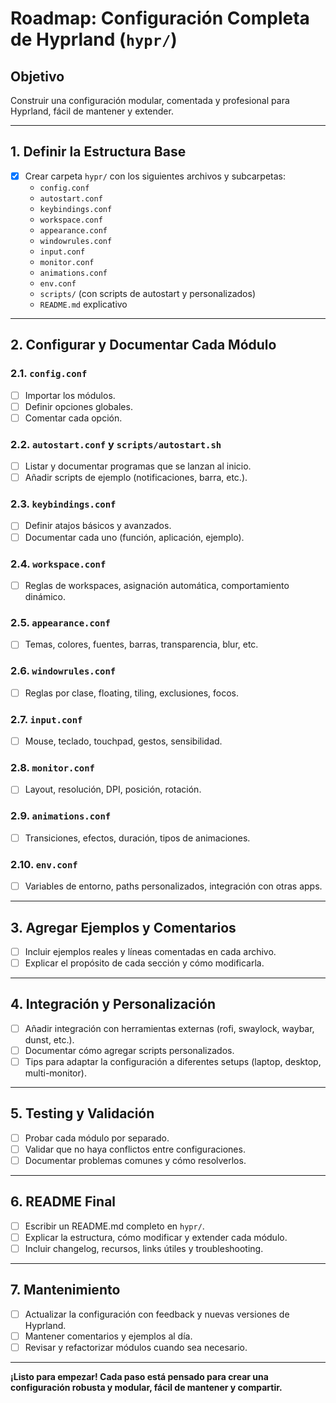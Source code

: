 # Roadmap: Configuración Completa de Hyprland (`hypr/`)

## Objetivo
Construir una configuración modular, comentada y profesional para Hyprland, fácil de mantener y extender.

---

## 1. Definir la Estructura Base
- [x] Crear carpeta `hypr/` con los siguientes archivos y subcarpetas:
  - `config.conf`
  - `autostart.conf`
  - `keybindings.conf`
  - `workspace.conf`
  - `appearance.conf`
  - `windowrules.conf`
  - `input.conf`
  - `monitor.conf`
  - `animations.conf`
  - `env.conf`
  - `scripts/` (con scripts de autostart y personalizados)
  - `README.md` explicativo

---

## 2. Configurar y Documentar Cada Módulo

### 2.1. `config.conf`
- [ ] Importar los módulos.
- [ ] Definir opciones globales.
- [ ] Comentar cada opción.

### 2.2. `autostart.conf` y `scripts/autostart.sh`
- [ ] Listar y documentar programas que se lanzan al inicio.
- [ ] Añadir scripts de ejemplo (notificaciones, barra, etc.).

### 2.3. `keybindings.conf`
- [ ] Definir atajos básicos y avanzados.
- [ ] Documentar cada uno (función, aplicación, ejemplo).

### 2.4. `workspace.conf`
- [ ] Reglas de workspaces, asignación automática, comportamiento dinámico.

### 2.5. `appearance.conf`
- [ ] Temas, colores, fuentes, barras, transparencia, blur, etc.

### 2.6. `windowrules.conf`
- [ ] Reglas por clase, floating, tiling, exclusiones, focos.

### 2.7. `input.conf`
- [ ] Mouse, teclado, touchpad, gestos, sensibilidad.

### 2.8. `monitor.conf`
- [ ] Layout, resolución, DPI, posición, rotación.

### 2.9. `animations.conf`
- [ ] Transiciones, efectos, duración, tipos de animaciones.

### 2.10. `env.conf`
- [ ] Variables de entorno, paths personalizados, integración con otras apps.

---

## 3. Agregar Ejemplos y Comentarios

- [ ] Incluir ejemplos reales y líneas comentadas en cada archivo.
- [ ] Explicar el propósito de cada sección y cómo modificarla.

---

## 4. Integración y Personalización

- [ ] Añadir integración con herramientas externas (rofi, swaylock, waybar, dunst, etc.).
- [ ] Documentar cómo agregar scripts personalizados.
- [ ] Tips para adaptar la configuración a diferentes setups (laptop, desktop, multi-monitor).

---

## 5. Testing y Validación

- [ ] Probar cada módulo por separado.
- [ ] Validar que no haya conflictos entre configuraciones.
- [ ] Documentar problemas comunes y cómo resolverlos.

---

## 6. README Final

- [ ] Escribir un README.md completo en `hypr/`.
- [ ] Explicar la estructura, cómo modificar y extender cada módulo.
- [ ] Incluir changelog, recursos, links útiles y troubleshooting.

---

## 7. Mantenimiento

- [ ] Actualizar la configuración con feedback y nuevas versiones de Hyprland.
- [ ] Mantener comentarios y ejemplos al día.
- [ ] Revisar y refactorizar módulos cuando sea necesario.

---

**¡Listo para empezar! Cada paso está pensado para crear una configuración robusta y modular, fácil de mantener y compartir.**
